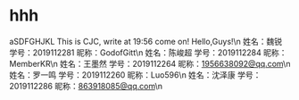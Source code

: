 # hhh
aSDFGHJKL
This is CJC, write at 19:56
come on!
Hello,Guys!\n
姓名：魏锐    学号：2019112281 昵称：GodofGitt\n
姓名：陈峻超 学号：2019112284 昵称：MemberKR\n
姓名：王墨然 学号：2019112264 昵称：1956638092@qq.com\n
姓名：罗一鸣 学号：2019112260 昵称：Luo596\n
姓名：沈泽康 学号：2019112286 昵称：863918085@qq.com\n

